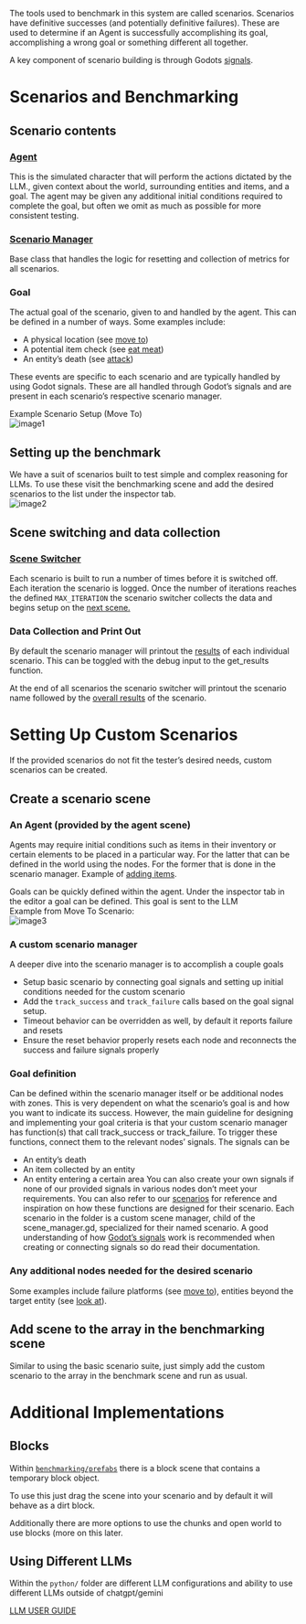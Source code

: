 The tools used to benchmark in this system are called scenarios. Scenarios have definitive successes (and potentially definitive failures). These are used to determine if an Agent is successfully accomplishing its goal, accomplishing a wrong goal or something different all together.

A key component of scenario building is through Godots [signals](https://docs.godotengine.org/en/stable/getting_started/step_by_step/signals.html).

# Scenarios and Benchmarking

## Scenario contents

### [Agent](./prefabs/player/agent.tscn)

This is the simulated character that will perform the actions dictated by the LLM., given context about the world, surrounding entities and items, and a goal. The agent may be given any additional initial conditions required to complete the goal, but often we omit as much as possible for more consistent testing.

### [Scenario Manager](./benchmarking/prefabs/scenario_manager.gd)

Base class that handles the logic for resetting and collection of metrics for all scenarios.

### Goal

The actual goal of the scenario, given to and handled by the agent. This can be defined in a number of ways. Some examples include:

- A physical location (see [move to](./benchmarking/scenarios/scenario_moveto.gd))
- A potential item check (see [eat meat](./benchmarking/scenarios/scenario_eatmeat.gd))
- An entity’s death (see [attack](./benchmarking/scenarios/scenario_attack_baseline.gd))

These events are specific to each scenario and are typically handled by using Godot signals. These are all handled through Godot’s signals and are present in each scenario’s respective scenario manager.

Example Scenario Setup (Move To)  
![image1](https://github.com/user-attachments/assets/4698708d-31ba-4d9d-8c87-5d7a8d517a02)


## Setting up the benchmark

We have a suit of scenarios built to test simple and complex reasoning for LLMs. To use these visit the benchmarking scene and add the desired scenarios to the list under the inspector tab.  
![image2](https://github.com/user-attachments/assets/a674790e-3c04-4a38-a6c3-27b17ea196d7)


## Scene switching and data collection

### [Scene Switcher](./benchmarking/prefabs/scenario_switcher.gd)

Each scenario is built to run a number of times before it is switched off. Each iteration the scenario is logged. Once the number of iterations reaches the defined `MAX_ITERATION` the scenario switcher collects the data and begins setup on the [next scene.](./benchmarking/prefabs/scenario_manager.gd#L89)

### Data Collection and Print Out

By default the scenario manager will printout the [results](./benchmarking/prefabs/scenario_manager.gd#L78) of each individual scenario. This can be toggled with the debug input to the get_results function.

At the end of all scenarios the scenario switcher will printout the scenario name followed by the [overall results](./benchmarking/prefabs/scenario_switcher.gd#L38) of the scenario.

# Setting Up Custom Scenarios

If the provided scenarios do not fit the tester’s desired needs, custom scenarios can be created.

## Create a scenario scene

### An Agent (provided by the agent scene)

Agents may require initial conditions such as items in their inventory or certain elements to be placed in a particular way. For the latter that can be defined in the world using the nodes. For the former that is done in the scenario manager. Example of [adding items](./benchmarking/scenarios/scenario_eatmeat.gd#L30).

Goals can be quickly defined within the agent. Under the inspector tab in the editor a goal can be defined. This goal is sent to the LLM  
Example from Move To Scenario:  
![image3](https://github.com/user-attachments/assets/06ff9505-b95e-4099-9af1-f256ef089bc1)


### A custom scenario manager

A deeper dive into the scenario manager is to accomplish a couple goals

- Setup basic scenario by connecting goal signals and setting up initial conditions needed for the custom scenario
- Add the `track_success` and `track_failure` calls based on the goal signal setup.
- Timeout behavior can be overridden as well, by default it reports failure and resets
- Ensure the reset behavior properly resets each node and reconnects the success and failure signals properly

### Goal definition
Can be defined within the scenario manager itself or be additional nodes with zones. This is very dependent on what the scenario’s goal is and how you want to indicate its success. However, the main guideline for designing and implementing your goal criteria is that your custom scenario manager has function(s) that call track_success or track_failure. To trigger these functions, connect them to the relevant nodes’ signals. The signals can be 
- An entity’s death
- An item collected by an entity 
- An entity entering a certain area
You can also create your own signals if none of our provided signals in various nodes don’t meet your requirements.
You can also refer to our [scenarios](./benchmarking/scenarios) for reference and inspiration on how these functions are designed for their scenario. Each scenario in the folder is a custom scene manager, child of the scene_manager.gd, specialized for their named scenario.
A good understanding of how [Godot’s signals](https://docs.godotengine.org/en/stable/getting_started/step_by_step/signals.html) work is recommended when creating or connecting signals so do read their documentation.


### Any additional nodes needed for the desired scenario

Some examples include failure platforms (see [move to](./benchmarking/scenarios/scenario_moveto.gd)), entities beyond the target entity (see [look at](./benchmarking/scenarios/scenario_look_at.gd)).

## Add scene to the array in the benchmarking scene

Similar to using the basic scenario suite, just simply add the custom scenario to the array in the benchmark scene and run as usual.

# Additional Implementations

## Blocks

Within [`benchmarking/prefabs`](./benchmarking/prefabs) there is a block scene that contains a temporary block object.

To use this just drag the scene into your scenario and by default it will behave as a dirt block.

Additionally there are more options to use the chunks and open world to use blocks (more on this later.

## Using Different LLMs

Within the `python/` folder are different LLM configurations and ability to use different LLMs outside of chatgpt/gemini

[LLM USER GUIDE](./python/README.md)

